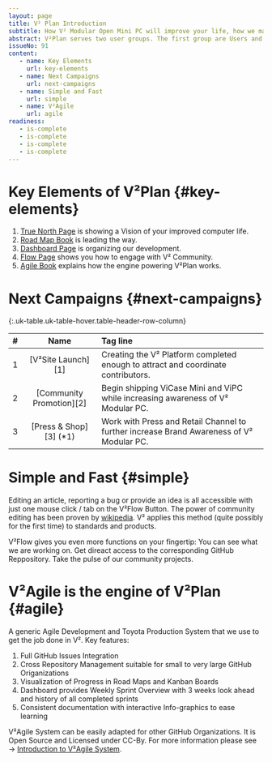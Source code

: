 ```yaml
---
layout: page
title: V² Plan Introduction
subtitle: How V² Modular Open Mini PC will improve your life, how we make it happen and how you can help.
abstract: V²Plan serves two user groups. The first group are Users and Contributors of V². The second group are GitHub users who are looking for an Agile Project Management and Toyota Production System to add to their GitHub Organization.
issueNo: 91
content:
   - name: Key Elements
     url: key-elements
   - name: Next Campaigns
     url: next-campaigns
   - name: Simple and Fast
     url: simple
   - name: V²Agile
     url: agile
readiness:
   - is-complete
   - is-complete
   - is-complete
   - is-complete
---
```




# Key Elements of V²Plan {#key-elements}

1. [True North Page](/plan/true-north/) is showing a Vision of your improved computer life.
2. [Road Map Book](/plan/road-map/) is leading the way.
3. [Dashboard Page](/plan/dashboard/) is organizing our development.
4. [Flow Page](/plan/flow/) shows you how to engage with V² Community.
6. [Agile Book](/plan/agile/) explains how the engine powering V²Plan works.


# Next Campaigns {#next-campaigns}

{:.uk-table.uk-table-hover.table-header-row-column}

| # | Name | Tag line |
|--:|:----------:|:-------------------|
| 1 | [V²Site Launch][1] | Creating the V² Platform completed enough to attract and coordinate contributors. |
| 2 | [Community Promotion][2] | Begin shipping ViCase Mini and ViPC while increasing awareness of V² Modular PC. |
| 3 | [Press & Shop][3] (*1) | Work with Press and Retail Channel to further increase Brand Awareness of V² Modular PC. |



# Simple and Fast {#simple}

Editing an article, reporting a bug or provide an idea is all accessible with just one mouse click / tab on the V²Flow Button. The power of community editing has been proven by [wikipedia](https://www.wikipedia.org/). V² applies this method (quite possibly for the first time) to standards and products. 

V²Flow gives you even more functions on your fingertip: You can see what we are working on. Get direact access to the corresponding GitHub Reppository. Take the pulse of our community projects.


# V²Agile is the engine of V²Plan {#agile}

A generic Agile Development and Toyota Production System that we use to get the job done in V². Key features:

1. Full GitHub Issues Integration
2. Cross Repository Management suitable for small to very large GitHub Origanizations
3. Visualization of Progress in Road Maps and Kanban Boards
4. Dashboard provides Weekly Sprint Overview with 3 weeks look ahead and history of all completed sprints
5. Consistent documentation with interactive Info-graphics to ease learning

V²Agile System can be easily adapted for other GitHub Organizations. It is Open Source and Licensed under CC-By. For more information please see → [Introduction to V²Agile System](/plan/agile/).
